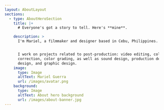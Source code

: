 ```yaml
---
layout: AboutLayout
sections:
  - type: AboutHeroSection
    title: |+
      # Everyone's got a story to tell. Here's **mine**.

    description: >
      I'm Mariel, a filmmaker and designer based in Cebu, Philippines.


      I work on projects related to post-production: video editing, color
      correction, color grading, as well as sound design, production design, web
      design, and graphic design.
    image:
      type: Image
      altText: Mariel Guerra
      url: /images/avatar.png
    background:
      type: Image
      altText: About hero background
      url: /images/about-banner.jpg
---
```


